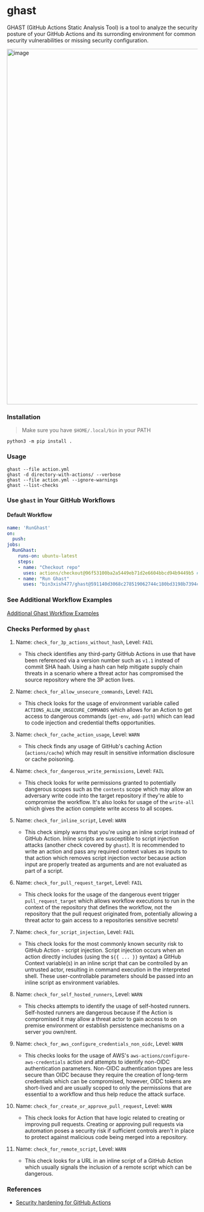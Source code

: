 # ghast

GHAST (GitHub Actions Static Analysis Tool) is a tool to analyze the security posture of your GitHub Actions and its surronding environment for common security vulnerabilities or missing security configuration.

<img width="936" alt="image" src="https://github.com/bin3xish477/ghast/assets/44281620/721432ca-7944-40b4-803d-8c3cb866996e">


### Installation

> Make sure you have `$HOME/.local/bin` in your PATH

```
python3 -m pip install .
```

### Usage

```
ghast --file action.yml
ghast -d directory-with-actions/ --verbose
ghast --file action.yml --ignore-warnings
ghast --list-checks
```

### Use `ghast` in Your GitHub Workflows

#### Default Workflow

```yaml
name: 'RunGhast'
on:
  push:
jobs:
  RunGhast:
    runs-on: ubuntu-latest
    steps:
    - name: "Checkout repo"
      uses: actions/checkout@96f53100ba2a5449eb71d2e6604bbcd94b9449b5 # v3.5.3
    - name: "Run Ghast"
      uses: "bin3xish477/ghast@591140d3068c278519062744c180bd3198b7394c"
```

### See Additional Workflow Examples
[Additional Ghast Workflow Examples](EXAMPLES.md)

### Checks Performed by `ghast`

1. Name: `check_for_3p_actions_without_hash`, Level: `FAIL`

    - This check identifies any third-party GitHub Actions in use that have been referenced via a version number such as `v1.1` instead of commit SHA haah. Using a hash can help mitigate supply chain threats in a scenario where a threat actor has compromised the source repository where the 3P action lives.

2. Name: `check_for_allow_unsecure_commands`, Level: `FAIL`

    - This check looks for the usage of environment variable called `ACTIONS_ALLOW_UNSECURE_COMMANDS` which allows for an Action to get access to dangerous commands (`get-env`, `add-path`) which can lead to code injection and credential thefts opportunities.

3. Name: `check_for_cache_action_usage`, Level: `WARN`

    - This check finds any usage of GitHub's caching Action (`actions/cache`) which may result in sensitive information disclosure or cache poisoning.

4. Name: `check_for_dangerous_write_permissions`, Level: `FAIL`

    - This check looks for write permissions granted to potentially dangerous scopes such as the `contents` scope which may allow an adversary write code into the target repository if they're able to compromise the workflow. It's also looks for usage of the `write-all` which gives the action complete write access to all scopes.

5. Name: `check_for_inline_script`, Level: `WARN`

    - This check simply warns that you're using an inline script instead of GitHub Action. Inline scripts are susceptible to script injection attacks (another check covered by `ghast`). It is recommended to write an action and pass any required context values as inputs to that action which removes script injection vector because action input are properly treated as arguments and are not evaluated as part of a script.

6. Name: `check_for_pull_request_target`, Level: `FAIL`

    - This check looks for the usage of the dangerous event trigger `pull_request_target` which allows workflow executions to run in the context of the repository that defines the workflow, not the repository that the pull request originated from, potentially allowing a threat actor to gain access to a repositories sensitive secrets!

7. Name: `check_for_script_injection`, Level: `FAIL`

    - This check looks for the most commonly known security risk to GitHub Action - script injection. Script injection occurs when an action directly includes (using the `${{ ... }}` syntax) a GitHub Context variable(s) in an inline script that can be controlled by an untrusted actor, resulting in command execution in the interpreted shell. These user-controllable parameters should be passed into an inline script as environment variables.

8. Name: `check_for_self_hosted_runners`, Level: `WARN` 

    - This checks attempts to identify the usage of self-hosted runners. Self-hosted runners are dangerous because if the Action is compromised it may allow a threat actor to gain access to on premise environment or establish persistence mechanisms on a server you own/rent.

9. Name: `check_for_aws_configure_credentials_non_oidc`, Level: `WARN`

    - This checks looks for the usage of AWS's `aws-actions/configure-aws-credentials` action and attempts to identify non-OIDC authentication parameters. Non-OIDC authentication types are less secure than OIDC because they require the creation of long-term credentials which can be compromised, however, OIDC tokens are short-lived and are usually scoped to only the permissions that are essential to a workflow and thus help reduce the attack surface.

10. Name: `check_for_create_or_approve_pull_request`, Level: `WARN`

    - This check looks for Action that have logic related to creating or improving pull requests. Creating or approving pull requests via automation poses a security risk if sufficient controls aren't in place to protect against malicious code being merged into a repository.

11. Name: `check_for_remote_script`, Level: `WARN`

    - This check looks for a URL in an inline script of a GitHub Action which usually signals the inclusion of a remote script which can be dangerous.
### References

- [Security hardening for GitHub Actions](https://docs.github.com/en/actions/security-guides/security-hardening-for-github-actions)
